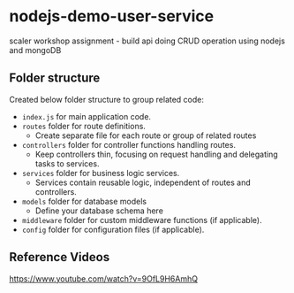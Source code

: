 # nodejs-demo-user-service

scaler workshop assignment - build api doing CRUD operation using nodejs and mongoDB

## Folder structure

Created below folder structure to group related code:
* `index.js` for main application code.
* `routes` folder for route definitions.
  * Create separate file for each route or group of related routes 
* `controllers` folder for controller functions handling routes.
  * Keep controllers thin, focusing on request handling and delegating tasks to services.
* `services` folder for business logic services.
  * Services contain reusable logic, independent of routes and controllers.
* `models` folder for database models 
  * Define your database schema here
* `middleware` folder for custom middleware functions (if applicable).
* `config` folder for configuration files (if applicable).

## Reference Videos
https://www.youtube.com/watch?v=9OfL9H6AmhQ

